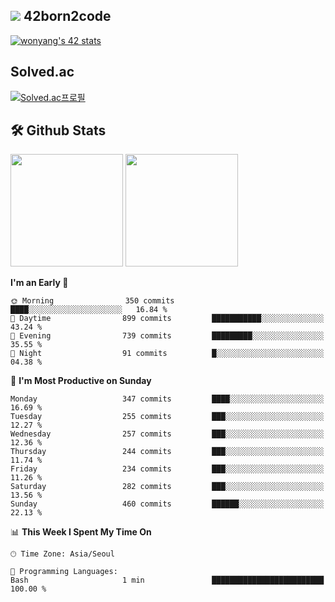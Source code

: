 
## <img src="https://img.shields.io/badge/-000000?style=flat&logo=42&logoColor=white"> 42born2code
[![wonyang's 42 stats](https://badge42.vercel.app/api/v2/cl5nhe5b6007809kydha7ht42/stats?cursusId=21&coalitionId=88)](https://profile.intra.42.fr/users/wonyang)

## Solved.ac
[![Solved.ac프로필](http://mazassumnida.wtf/api/v2/generate_badge?boj=bennyws)](https://solved.ac/bennyws)

## 🛠️ Github Stats
<p>
  <img height="180em" src="https://github-readme-stats-veggie-garden.vercel.app/api?username=gemstoneyang&show_icons=true&include_all_commits=true&bg_color=30,e96443,904e95&title_color=fff&text_color=fff">
  <img height="180em" src="https://github-readme-stats-veggie-garden.vercel.app/api/top-langs/?username=gemstoneyang&layout=compact&bg_color=30,e96443,904e95&title_color=fff&text_color=fff">
</p>

<!--START_SECTION:waka-->
**I'm an Early 🐤** 

```text
🌞 Morning                350 commits         ████░░░░░░░░░░░░░░░░░░░░░   16.84 % 
🌆 Daytime                899 commits         ███████████░░░░░░░░░░░░░░   43.24 % 
🌃 Evening                739 commits         █████████░░░░░░░░░░░░░░░░   35.55 % 
🌙 Night                  91 commits          █░░░░░░░░░░░░░░░░░░░░░░░░   04.38 % 
```
📅 **I'm Most Productive on Sunday** 

```text
Monday                   347 commits         ████░░░░░░░░░░░░░░░░░░░░░   16.69 % 
Tuesday                  255 commits         ███░░░░░░░░░░░░░░░░░░░░░░   12.27 % 
Wednesday                257 commits         ███░░░░░░░░░░░░░░░░░░░░░░   12.36 % 
Thursday                 244 commits         ███░░░░░░░░░░░░░░░░░░░░░░   11.74 % 
Friday                   234 commits         ███░░░░░░░░░░░░░░░░░░░░░░   11.26 % 
Saturday                 282 commits         ███░░░░░░░░░░░░░░░░░░░░░░   13.56 % 
Sunday                   460 commits         ██████░░░░░░░░░░░░░░░░░░░   22.13 % 
```


📊 **This Week I Spent My Time On** 

```text
🕑︎ Time Zone: Asia/Seoul

💬 Programming Languages: 
Bash                     1 min               █████████████████████████   100.00 % 
```


<!--END_SECTION:waka-->
